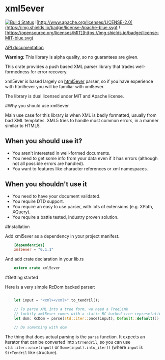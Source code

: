 # xml5ever

[![Build Status](https://travis-ci.org/Ygg01/xml5ever.svg?branch=master)](https://travis-ci.org/Ygg01/xml5ever) ![http://www.apache.org/licenses/LICENSE-2.0](https://img.shields.io/badge/license-Apache-blue.svg) ![https://opensource.org/licenses/MIT](https://img.shields.io/badge/license-MIT-blue.svg)

[API documentation](https://Ygg01.github.io/docs/xml5ever/xml5ever/index.html)

**Warning:** This library is alpha quality, so no guarantees are given.

This crate provides a push based XML parser library that trades well-formedness for error recovery.

xml5ever is based largely on [html5ever](https://github.com/servo/html5ever) parser, so if you have experience with html5ever you will be familiar with xml5ever.

The library is dual licensed under MIT and Apache license.

#Why you should use xml5ever

Main use case for this library is when XML is badly formatted, usually from bad XML
templates. XML5 tries to handle most common errors, in a manner similar to HTML5.

## When you should use it?

  - You aren't interested in well-formed documents.
  - You need to get some info from your data even if it has errors (although not all possible errors are handled).
  - You want to features like character references or xml namespaces.

## When you shouldn't use it

  - You need to have your document validated.
  - You require DTD support.
  - You require an easy to use parser, with lots of extensions (e.g. XPath, XQuery).
  - You require a battle tested, industry proven solution.

#Installation

Add xml5ever as a dependency in your project manifest.

```toml
    [dependencies]
    xml5ever = "0.1.1"
```

And add crate declaration in your lib.rs

```rust
    extern crate xml5ever
```

#Getting started

Here is a very simple RcDom backed parser:

```rust

    let input = "<xml></xml>".to_tendril();

    // To parse XML into a tree form, we need a TreeSink
    // luckily xml5ever comes with a static RC backed tree represetation.
    let dom: RcDom = parse(std::iter::once(input), Default::default());

    // Do something with dom

```
The thing that does actual parsing is the `parse` function. It expects an iterator that can be converted into `StrTendril`, so you can use `std::iter::once(input)` or  `Some(input).into_iter()` (where `input` is `StrTendril` like structure).
